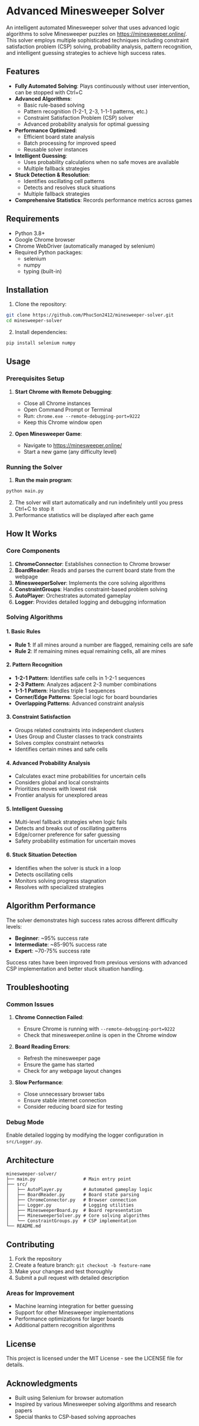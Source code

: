 # Advanced Minesweeper Solver

An intelligent automated Minesweeper solver that uses advanced logic algorithms to solve Minesweeper puzzles on https://minesweeper.online/. This solver employs multiple sophisticated techniques including constraint satisfaction problem (CSP) solving, probability analysis, pattern recognition, and intelligent guessing strategies to achieve high success rates.

## Features

- **Fully Automated Solving**: Plays continuously without user intervention, can be stopped with Ctrl+C
- **Advanced Algorithms**:
  - Basic rule-based solving
  - Pattern recognition (1-2-1, 2-3, 1-1-1 patterns, etc.)
  - Constraint Satisfaction Problem (CSP) solver
  - Advanced probability analysis for optimal guessing
- **Performance Optimized**:
  - Efficient board state analysis
  - Batch processing for improved speed
  - Reusable solver instances
- **Intelligent Guessing**: 
  - Uses probability calculations when no safe moves are available
  - Multiple fallback strategies
- **Stuck Detection & Resolution**:
  - Identifies oscillating cell patterns
  - Detects and resolves stuck situations
  - Multiple fallback strategies
- **Comprehensive Statistics**: Records performance metrics across games

## Requirements

- Python 3.8+
- Google Chrome browser
- Chrome WebDriver (automatically managed by selenium)
- Required Python packages:
  - selenium
  - numpy
  - typing (built-in)

## Installation

1. Clone the repository:
```bash
git clone https://github.com/PhucSon2412/minesweeper-solver.git
cd minesweeper-solver
```

2. Install dependencies:
```bash
pip install selenium numpy
```

## Usage

### Prerequisites Setup

1. **Start Chrome with Remote Debugging**:
   - Close all Chrome instances
   - Open Command Prompt or Terminal
   - Run: `chrome.exe --remote-debugging-port=9222`
   - Keep this Chrome window open

2. **Open Minesweeper Game**:
   - Navigate to https://minesweeper.online/
   - Start a new game (any difficulty level)

### Running the Solver

1. **Run the main program**:
```bash
python main.py
```

2. The solver will start automatically and run indefinitely until you press Ctrl+C to stop it
3. Performance statistics will be displayed after each game

## How It Works

### Core Components

1. **ChromeConnector**: Establishes connection to Chrome browser
2. **BoardReader**: Reads and parses the current board state from the webpage
3. **MinesweeperSolver**: Implements the core solving algorithms
4. **ConstraintGroups**: Handles constraint-based problem solving
5. **AutoPlayer**: Orchestrates automated gameplay
6. **Logger**: Provides detailed logging and debugging information

### Solving Algorithms

#### 1. Basic Rules
- **Rule 1**: If all mines around a number are flagged, remaining cells are safe
- **Rule 2**: If remaining mines equal remaining cells, all are mines

#### 2. Pattern Recognition
- **1-2-1 Pattern**: Identifies safe cells in 1-2-1 sequences
- **2-3 Pattern**: Analyzes adjacent 2-3 number combinations
- **1-1-1 Pattern**: Handles triple 1 sequences
- **Corner/Edge Patterns**: Special logic for board boundaries
- **Overlapping Patterns**: Advanced constraint analysis

#### 3. Constraint Satisfaction
- Groups related constraints into independent clusters
- Uses Group and Cluster classes to track constraints
- Solves complex constraint networks
- Identifies certain mines and safe cells

#### 4. Advanced Probability Analysis
- Calculates exact mine probabilities for uncertain cells
- Considers global and local constraints
- Prioritizes moves with lowest risk
- Frontier analysis for unexplored areas

#### 5. Intelligent Guessing
- Multi-level fallback strategies when logic fails
- Detects and breaks out of oscillating patterns
- Edge/corner preference for safer guessing
- Safety probability estimation for uncertain moves

#### 6. Stuck Situation Detection
- Identifies when the solver is stuck in a loop
- Detects oscillating cells
- Monitors solving progress stagnation
- Resolves with specialized strategies

## Algorithm Performance

The solver demonstrates high success rates across different difficulty levels:

- **Beginner**: ~95% success rate
- **Intermediate**: ~85-90% success rate  
- **Expert**: ~70-75% success rate

Success rates have been improved from previous versions with advanced CSP implementation and better stuck situation handling.

## Troubleshooting

### Common Issues

1. **Chrome Connection Failed**:
   - Ensure Chrome is running with `--remote-debugging-port=9222`
   - Check that minesweeper.online is open in the Chrome window

2. **Board Reading Errors**:
   - Refresh the minesweeper page
   - Ensure the game has started
   - Check for any webpage layout changes

3. **Slow Performance**:
   - Close unnecessary browser tabs
   - Ensure stable internet connection
   - Consider reducing board size for testing

### Debug Mode

Enable detailed logging by modifying the logger configuration in `src/Logger.py`.

## Architecture

```
minesweeper-solver/
├── main.py                  # Main entry point
├── src/
│   ├── AutoPlayer.py        # Automated gameplay logic
│   ├── BoardReader.py       # Board state parsing
│   ├── ChromeConnector.py   # Browser connection
│   ├── Logger.py            # Logging utilities
│   ├── MinesweeperBoard.py  # Board representation
│   ├── MinesweeperSolver.py # Core solving algorithms
│   └── ConstraintGroups.py  # CSP implementation
└── README.md
```

## Contributing

1. Fork the repository
2. Create a feature branch: `git checkout -b feature-name`
3. Make your changes and test thoroughly
4. Submit a pull request with detailed description

### Areas for Improvement

- Machine learning integration for better guessing
- Support for other Minesweeper implementations
- Performance optimizations for larger boards
- Additional pattern recognition algorithms

## License

This project is licensed under the MIT License - see the LICENSE file for details.

## Acknowledgments

- Built using Selenium for browser automation
- Inspired by various Minesweeper solving algorithms and research papers
- Special thanks to CSP-based solving approaches
